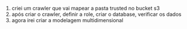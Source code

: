 1. criei um crawler que vai mapear a pasta trusted no bucket s3
2. após criar o crawler, definir a role, criar o database, verificar os dados
3. agora irei criar a modelagem multidimensional



